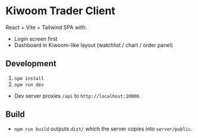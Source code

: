 # Kiwoom Trader Client

React + Vite + Tailwind SPA with:
- Login screen first
- Dashboard in Kiwoom-like layout (watchlist / chart / order panel)

## Development
1) `npm install`
2) `npm run dev`
- Dev server proxies `/api` to `http://localhost:10000`.

## Build
- `npm run build` outputs `dist/` which the server copies into `server/public`.
